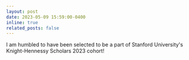 ```yaml
---
layout: post
date: 2023-05-09 15:59:00-0400
inline: true
related_posts: false
---
```


I am humbled to have been selected to be a part of Stanford University's Knight-Hennessy Scholars 2023 cohort!
